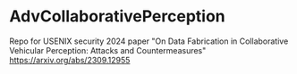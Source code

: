 # AdvCollaborativePerception
Repo for USENIX security 2024 paper "On Data Fabrication in Collaborative Vehicular Perception: Attacks and Countermeasures" https://arxiv.org/abs/2309.12955
